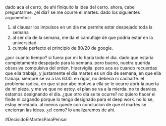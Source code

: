 dado aca el cerro, de ahi finiquito la idea del cerro. ahora, cabe preguntarme. ¿el dia? se me ocurre el martes. dado los siguientes argumentos:

1) al clausar los impulsos en un dia me permite estar despejado toda la semana
2) al ser dia de la semana, me da el camuflaje de que podria estar en la universidad.
3) cumple perfecto el principio de 80/20 de google. 

¿por cuanto tiempo? si fuera por mi lo haria todo el dia. dado que estaria completamente despejado para la semana. pero bueno, nuetra querida obsesiva compulsiva del orden. hipervigila. pero aca es cuando recuerdas que ella trabaja, y justamente el dia martes es un dia de semana, en que ella trabaja. siempre se va a las 6:00. en rigor, no deberia ni cacharte. el problema radica, en que si por abc motivo a ella se le ocurre abrir la puerta de mi pieza. y me ve que no estoy. el plan se va a la mierda. no te desvies. estamos designando el dia. ¿que otro dia se te ocurre? no quiero hacer el finde ni cagando porque lo tengo designado para el deep work. no lo se, estoy enredado. al menos quede con conclucion de que el martes se encierran las ideas. ¿el como? lo analizaremos de ahi.


#DecisidoElMartesParaPensar
